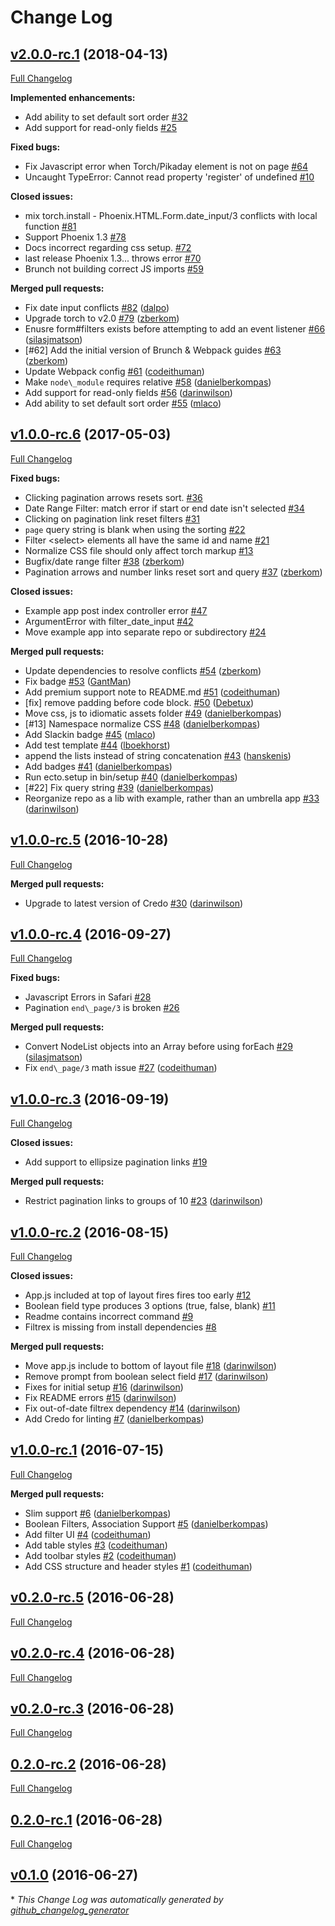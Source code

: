 # Change Log

## [v2.0.0-rc.1](https://github.com/danielberkompas/torch/tree/v2.0.0-rc.1) (2018-04-13)
[Full Changelog](https://github.com/danielberkompas/torch/compare/v1.0.0-rc.6...v2.0.0-rc.1)

**Implemented enhancements:**

- Add ability to set default sort order [\#32](https://github.com/danielberkompas/torch/issues/32)
- Add support for read-only fields [\#25](https://github.com/danielberkompas/torch/issues/25)

**Fixed bugs:**

- Fix Javascript error when Torch/Pikaday element is not on page [\#64](https://github.com/danielberkompas/torch/issues/64)
- Uncaught TypeError: Cannot read property 'register' of undefined [\#10](https://github.com/danielberkompas/torch/issues/10)

**Closed issues:**

- mix torch.install - Phoenix.HTML.Form.date\_input/3 conflicts with local function [\#81](https://github.com/danielberkompas/torch/issues/81)
- Support Phoenix 1.3 [\#78](https://github.com/danielberkompas/torch/issues/78)
- Docs incorrect regarding css setup.  [\#72](https://github.com/danielberkompas/torch/issues/72)
- last release Phoenix 1.3... throws error [\#70](https://github.com/danielberkompas/torch/issues/70)
- Brunch not building correct JS imports [\#59](https://github.com/danielberkompas/torch/issues/59)

**Merged pull requests:**

- Fix date input conflicts [\#82](https://github.com/danielberkompas/torch/pull/82) ([dalpo](https://github.com/dalpo))
- Upgrade torch to v2.0 [\#79](https://github.com/danielberkompas/torch/pull/79) ([zberkom](https://github.com/zberkom))
- Enusre form\#filters exists before attempting to add an event listener [\#66](https://github.com/danielberkompas/torch/pull/66) ([silasjmatson](https://github.com/silasjmatson))
- \[\#62\] Add the initial version of Brunch & Webpack guides [\#63](https://github.com/danielberkompas/torch/pull/63) ([zberkom](https://github.com/zberkom))
- Update Webpack config [\#61](https://github.com/danielberkompas/torch/pull/61) ([codeithuman](https://github.com/codeithuman))
- Make `node\_module` requires relative [\#58](https://github.com/danielberkompas/torch/pull/58) ([danielberkompas](https://github.com/danielberkompas))
- Add support for read-only fields [\#56](https://github.com/danielberkompas/torch/pull/56) ([darinwilson](https://github.com/darinwilson))
- Add ability to set default sort order [\#55](https://github.com/danielberkompas/torch/pull/55) ([mlaco](https://github.com/mlaco))

## [v1.0.0-rc.6](https://github.com/danielberkompas/torch/tree/v1.0.0-rc.6) (2017-05-03)
[Full Changelog](https://github.com/danielberkompas/torch/compare/v1.0.0-rc.5...v1.0.0-rc.6)

**Fixed bugs:**

- Clicking pagination arrows resets sort. [\#36](https://github.com/danielberkompas/torch/issues/36)
- Date Range Filter: match error if start or end date isn't selected [\#34](https://github.com/danielberkompas/torch/issues/34)
- Clicking on pagination link reset filters [\#31](https://github.com/danielberkompas/torch/issues/31)
- `page` query string is blank when using the sorting [\#22](https://github.com/danielberkompas/torch/issues/22)
- Filter \<select\> elements all have the same id and name [\#21](https://github.com/danielberkompas/torch/issues/21)
- Normalize CSS file should only affect torch markup [\#13](https://github.com/danielberkompas/torch/issues/13)
- Bugfix/date range filter [\#38](https://github.com/danielberkompas/torch/pull/38) ([zberkom](https://github.com/zberkom))
- Pagination arrows and number links reset sort and query [\#37](https://github.com/danielberkompas/torch/pull/37) ([zberkom](https://github.com/zberkom))

**Closed issues:**

- Example app post index controller error [\#47](https://github.com/danielberkompas/torch/issues/47)
- ArgumentError with filter\_date\_input [\#42](https://github.com/danielberkompas/torch/issues/42)
- Move example app into separate repo or subdirectory [\#24](https://github.com/danielberkompas/torch/issues/24)

**Merged pull requests:**

- Update dependencies to resolve conflicts [\#54](https://github.com/danielberkompas/torch/pull/54) ([zberkom](https://github.com/zberkom))
- Fix badge [\#53](https://github.com/danielberkompas/torch/pull/53) ([GantMan](https://github.com/GantMan))
- Add premium support note to README.md [\#51](https://github.com/danielberkompas/torch/pull/51) ([codeithuman](https://github.com/codeithuman))
- \[fix\] remove padding before code block. [\#50](https://github.com/danielberkompas/torch/pull/50) ([Debetux](https://github.com/Debetux))
- Move css, js to idiomatic assets folder [\#49](https://github.com/danielberkompas/torch/pull/49) ([danielberkompas](https://github.com/danielberkompas))
- \[\#13\] Namespace normalize CSS [\#48](https://github.com/danielberkompas/torch/pull/48) ([danielberkompas](https://github.com/danielberkompas))
- Add Slackin badge [\#45](https://github.com/danielberkompas/torch/pull/45) ([mlaco](https://github.com/mlaco))
- Add test template [\#44](https://github.com/danielberkompas/torch/pull/44) ([lboekhorst](https://github.com/lboekhorst))
- append the lists instead of string concatenation [\#43](https://github.com/danielberkompas/torch/pull/43) ([hanskenis](https://github.com/hanskenis))
- Add badges [\#41](https://github.com/danielberkompas/torch/pull/41) ([danielberkompas](https://github.com/danielberkompas))
- Run ecto.setup in bin/setup [\#40](https://github.com/danielberkompas/torch/pull/40) ([danielberkompas](https://github.com/danielberkompas))
- \[\#22\] Fix query string [\#39](https://github.com/danielberkompas/torch/pull/39) ([danielberkompas](https://github.com/danielberkompas))
- Reorganize repo as a lib with example, rather than an umbrella app [\#33](https://github.com/danielberkompas/torch/pull/33) ([darinwilson](https://github.com/darinwilson))

## [v1.0.0-rc.5](https://github.com/danielberkompas/torch/tree/v1.0.0-rc.5) (2016-10-28)
[Full Changelog](https://github.com/danielberkompas/torch/compare/v1.0.0-rc.4...v1.0.0-rc.5)

**Merged pull requests:**

- Upgrade to latest version of Credo [\#30](https://github.com/danielberkompas/torch/pull/30) ([darinwilson](https://github.com/darinwilson))

## [v1.0.0-rc.4](https://github.com/danielberkompas/torch/tree/v1.0.0-rc.4) (2016-09-27)
[Full Changelog](https://github.com/danielberkompas/torch/compare/v1.0.0-rc.3...v1.0.0-rc.4)

**Fixed bugs:**

- Javascript Errors in Safari [\#28](https://github.com/danielberkompas/torch/issues/28)
- Pagination `end\_page/3` is broken [\#26](https://github.com/danielberkompas/torch/issues/26)

**Merged pull requests:**

- Convert NodeList objects into an Array before using forEach [\#29](https://github.com/danielberkompas/torch/pull/29) ([silasjmatson](https://github.com/silasjmatson))
- Fix `end\_page/3` math issue [\#27](https://github.com/danielberkompas/torch/pull/27) ([codeithuman](https://github.com/codeithuman))

## [v1.0.0-rc.3](https://github.com/danielberkompas/torch/tree/v1.0.0-rc.3) (2016-09-19)
[Full Changelog](https://github.com/danielberkompas/torch/compare/v1.0.0-rc.2...v1.0.0-rc.3)

**Closed issues:**

- Add support to ellipsize pagination links [\#19](https://github.com/danielberkompas/torch/issues/19)

**Merged pull requests:**

- Restrict pagination links to groups of 10 [\#23](https://github.com/danielberkompas/torch/pull/23) ([darinwilson](https://github.com/darinwilson))

## [v1.0.0-rc.2](https://github.com/danielberkompas/torch/tree/v1.0.0-rc.2) (2016-08-15)
[Full Changelog](https://github.com/danielberkompas/torch/compare/v1.0.0-rc.1...v1.0.0-rc.2)

**Closed issues:**

- App.js included at top of layout fires fires too early [\#12](https://github.com/danielberkompas/torch/issues/12)
- Boolean field type produces 3 options \(true, false, blank\) [\#11](https://github.com/danielberkompas/torch/issues/11)
- Readme contains incorrect command [\#9](https://github.com/danielberkompas/torch/issues/9)
- Filtrex is missing from install dependencies [\#8](https://github.com/danielberkompas/torch/issues/8)

**Merged pull requests:**

- Move app.js include to bottom of layout file [\#18](https://github.com/danielberkompas/torch/pull/18) ([darinwilson](https://github.com/darinwilson))
- Remove prompt from boolean select field [\#17](https://github.com/danielberkompas/torch/pull/17) ([darinwilson](https://github.com/darinwilson))
- Fixes for initial setup [\#16](https://github.com/danielberkompas/torch/pull/16) ([darinwilson](https://github.com/darinwilson))
- Fix README errors [\#15](https://github.com/danielberkompas/torch/pull/15) ([darinwilson](https://github.com/darinwilson))
- Fix out-of-date filtrex dependency [\#14](https://github.com/danielberkompas/torch/pull/14) ([darinwilson](https://github.com/darinwilson))
- Add Credo for linting [\#7](https://github.com/danielberkompas/torch/pull/7) ([danielberkompas](https://github.com/danielberkompas))

## [v1.0.0-rc.1](https://github.com/danielberkompas/torch/tree/v1.0.0-rc.1) (2016-07-15)
[Full Changelog](https://github.com/danielberkompas/torch/compare/v0.2.0-rc.5...v1.0.0-rc.1)

**Merged pull requests:**

- Slim support [\#6](https://github.com/danielberkompas/torch/pull/6) ([danielberkompas](https://github.com/danielberkompas))
- Boolean Filters, Association Support [\#5](https://github.com/danielberkompas/torch/pull/5) ([danielberkompas](https://github.com/danielberkompas))
- Add filter UI [\#4](https://github.com/danielberkompas/torch/pull/4) ([codeithuman](https://github.com/codeithuman))
- Add table styles [\#3](https://github.com/danielberkompas/torch/pull/3) ([codeithuman](https://github.com/codeithuman))
- Add toolbar styles [\#2](https://github.com/danielberkompas/torch/pull/2) ([codeithuman](https://github.com/codeithuman))
- Add CSS structure and header styles [\#1](https://github.com/danielberkompas/torch/pull/1) ([codeithuman](https://github.com/codeithuman))

## [v0.2.0-rc.5](https://github.com/danielberkompas/torch/tree/v0.2.0-rc.5) (2016-06-28)
[Full Changelog](https://github.com/danielberkompas/torch/compare/v0.2.0-rc.4...v0.2.0-rc.5)

## [v0.2.0-rc.4](https://github.com/danielberkompas/torch/tree/v0.2.0-rc.4) (2016-06-28)
[Full Changelog](https://github.com/danielberkompas/torch/compare/v0.2.0-rc.3...v0.2.0-rc.4)

## [v0.2.0-rc.3](https://github.com/danielberkompas/torch/tree/v0.2.0-rc.3) (2016-06-28)
[Full Changelog](https://github.com/danielberkompas/torch/compare/0.2.0-rc.2...v0.2.0-rc.3)

## [0.2.0-rc.2](https://github.com/danielberkompas/torch/tree/0.2.0-rc.2) (2016-06-28)
[Full Changelog](https://github.com/danielberkompas/torch/compare/0.2.0-rc.1...0.2.0-rc.2)

## [0.2.0-rc.1](https://github.com/danielberkompas/torch/tree/0.2.0-rc.1) (2016-06-28)
[Full Changelog](https://github.com/danielberkompas/torch/compare/v0.1.0...0.2.0-rc.1)

## [v0.1.0](https://github.com/danielberkompas/torch/tree/v0.1.0) (2016-06-27)


\* *This Change Log was automatically generated by [github_changelog_generator](https://github.com/skywinder/Github-Changelog-Generator)*